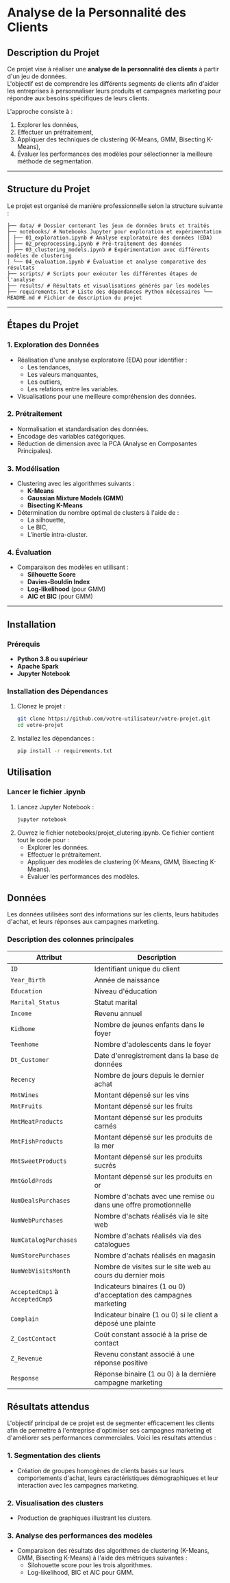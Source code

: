 # Analyse de la Personnalité des Clients

## Description du Projet

Ce projet vise à réaliser une **analyse de la personnalité des clients** à partir d'un jeu de données.  
L'objectif est de comprendre les différents segments de clients afin d'aider les entreprises à personnaliser leurs produits et campagnes marketing pour répondre aux besoins spécifiques de leurs clients.

L'approche consiste à :
1. Explorer les données,
2. Effectuer un prétraitement,
3. Appliquer des techniques de clustering (K-Means, GMM, Bisecting K-Means),
4. Évaluer les performances des modèles pour sélectionner la meilleure méthode de segmentation.

---

## Structure du Projet

Le projet est organisé de manière professionnelle selon la structure suivante :
```
├── data/ # Dossier contenant les jeux de données bruts et traités
├── notebooks/ # Notebooks Jupyter pour exploration et expérimentation
│ ├── 01_exploration.ipynb # Analyse exploratoire des données (EDA)
│ ├── 02_preprocessing.ipynb # Pré-traitement des données
│ ├── 03_clustering_models.ipynb # Expérimentation avec différents modèles de clustering
│ └── 04_evaluation.ipynb # Évaluation et analyse comparative des résultats
├── scripts/ # Scripts pour exécuter les différentes étapes de l'analyse
├── results/ # Résultats et visualisations générés par les modèles
├── requirements.txt # Liste des dépendances Python nécessaires └── README.md # Fichier de description du projet
```

---

## Étapes du Projet

### 1. Exploration des Données
- Réalisation d'une analyse exploratoire (EDA) pour identifier :
  - Les tendances,
  - Les valeurs manquantes,
  - Les outliers,
  - Les relations entre les variables.
- Visualisations pour une meilleure compréhension des données.

### 2. Prétraitement
- Normalisation et standardisation des données.
- Encodage des variables catégoriques.
- Réduction de dimension avec la PCA (Analyse en Composantes Principales).

### 3. Modélisation
- Clustering avec les algorithmes suivants :
  - **K-Means**
  - **Gaussian Mixture Models (GMM)**
  - **Bisecting K-Means**
- Détermination du nombre optimal de clusters à l'aide de :
  - La silhouette,
  - Le BIC,
  - L'inertie intra-cluster.

### 4. Évaluation
- Comparaison des modèles en utilisant :
  - **Silhouette Score**
  - **Davies-Bouldin Index**
  - **Log-likelihood** (pour GMM)
  - **AIC et BIC** (pour GMM)

---

## Installation

### Prérequis
- **Python 3.8 ou supérieur**
- **Apache Spark**
- **Jupyter Notebook**

### Installation des Dépendances
1. Clonez le projet :
   ```bash
   git clone https://github.com/votre-utilisateur/votre-projet.git
   cd votre-projet

2. Installez les dépendances :
   ```bash
   pip install -r requirements.txt
   ```

## Utilisation

### Lancer le fichier .ipynb
1. Lancez Jupyter Notebook :
   ```bash
   jupyter notebook
   ```
2. Ouvrez le fichier notebooks/projet_clutering.ipynb.
   Ce fichier contient tout le code pour :
   * Explorer les données.
   * Effectuer le prétraitement.
   * Appliquer des modèles de clustering (K-Means, GMM, Bisecting K-Means).
   * Évaluer les performances des modèles.

## Données

Les données utilisées sont des informations sur les clients, leurs habitudes d'achat, et leurs réponses aux campagnes marketing.

### Description des colonnes principales

| **Attribut**              | **Description**                                                              |
|----------------------------|------------------------------------------------------------------------------|
| `ID`                      | Identifiant unique du client                                                 |
| `Year_Birth`              | Année de naissance                                                          |
| `Education`               | Niveau d'éducation                                                          |
| `Marital_Status`          | Statut marital                                                              |
| `Income`                  | Revenu annuel                                                               |
| `Kidhome`                 | Nombre de jeunes enfants dans le foyer                                      |
| `Teenhome`                | Nombre d'adolescents dans le foyer                                          |
| `Dt_Customer`             | Date d'enregistrement dans la base de données                               |
| `Recency`                 | Nombre de jours depuis le dernier achat                                     |
| `MntWines`                | Montant dépensé sur les vins                                                |
| `MntFruits`               | Montant dépensé sur les fruits                                              |
| `MntMeatProducts`         | Montant dépensé sur les produits carnés                                     |
| `MntFishProducts`         | Montant dépensé sur les produits de la mer                                  |
| `MntSweetProducts`        | Montant dépensé sur les produits sucrés                                     |
| `MntGoldProds`            | Montant dépensé sur les produits en or                                      |
| `NumDealsPurchases`       | Nombre d'achats avec une remise ou dans une offre promotionnelle            |
| `NumWebPurchases`         | Nombre d'achats réalisés via le site web                                    |
| `NumCatalogPurchases`     | Nombre d'achats réalisés via des catalogues                                 |
| `NumStorePurchases`       | Nombre d'achats réalisés en magasin                                         |
| `NumWebVisitsMonth`       | Nombre de visites sur le site web au cours du dernier mois                  |
| `AcceptedCmp1` à `AcceptedCmp5` | Indicateurs binaires (1 ou 0) d'acceptation des campagnes marketing        |
| `Complain`                | Indicateur binaire (1 ou 0) si le client a déposé une plainte               |
| `Z_CostContact`           | Coût constant associé à la prise de contact                                 |
| `Z_Revenue`               | Revenu constant associé à une réponse positive                             |
| `Response`                | Réponse binaire (1 ou 0) à la dernière campagne marketing                   |

## Résultats attendus

L'objectif principal de ce projet est de segmenter efficacement les clients afin de permettre à l'entreprise d'optimiser ses campagnes marketing et d'améliorer ses performances commerciales. Voici les résultats attendus :  

### 1. **Segmentation des clients**
- Création de groupes homogènes de clients basés sur leurs comportements d'achat, leurs caractéristiques démographiques et leur interaction avec les campagnes marketing.  

### 2. **Visualisation des clusters**
- Production de graphiques illustrant les clusters.  

### 3. **Analyse des performances des modèles**
- Comparaison des résultats des algorithmes de clustering (K-Means, GMM, Bisecting K-Means) à l'aide des métriques suivantes :
  - Silohouette score pour les trois algorithmes.
  - Log-likelihood, BIC et AIC pour GMM.
